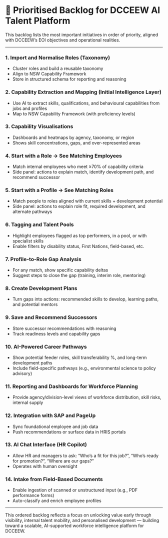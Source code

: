 # 🧠 Prioritised Backlog for DCCEEW AI Talent Platform

This backlog lists the most important initiatives in order of priority, aligned with DCCEEW’s EOI objectives and operational realities.

---

### 1. Import and Normalise Roles (Taxonomy)

* Cluster roles and build a reusable taxonomy
* Align to NSW Capability Framework
* Store in structured schema for reporting and reasoning

### 2. Capability Extraction and Mapping (Initial Intelligence Layer)

* Use AI to extract skills, qualifications, and behavioural capabilities from jobs and profiles
* Map to NSW Capability Framework (with proficiency levels)

### 3. Capability Visualisations

* Dashboards and heatmaps by agency, taxonomy, or region
* Shows skill concentrations, gaps, and over-represented areas

### 4. Start with a Role → See Matching Employees

* Match internal employees who meet ≥70% of capability criteria
* Side panel: actions to explain match, identify development path, and recommend successor

### 5. Start with a Profile → See Matching Roles

* Match people to roles aligned with current skills + development potential
* Side panel: actions to explain role fit, required development, and alternate pathways

### 6. Tagging and Talent Pools

* Highlight employees flagged as top performers, in a pool, or with specialist skills
* Enable filters by disability status, First Nations, field-based, etc.

### 7. Profile-to-Role Gap Analysis

* For any match, show specific capability deltas
* Suggest steps to close the gap (training, interim role, mentoring)

### 8. Create Development Plans

* Turn gaps into actions: recommended skills to develop, learning paths, and potential mentors

### 9. Save and Recommend Successors

* Store successor recommendations with reasoning
* Track readiness levels and capability gaps

### 10. AI-Powered Career Pathways

* Show potential feeder roles, skill transferability %, and long-term development paths
* Include field-specific pathways (e.g., environmental science to policy advisory)

### 11. Reporting and Dashboards for Workforce Planning

* Provide agency/division-level views of workforce distribution, skill risks, internal supply

### 12. Integration with SAP and PageUp

* Sync foundational employee and job data
* Push recommendations or surface data in HRIS portals

### 13. AI Chat Interface (HR Copilot)

* Allow HR and managers to ask: “Who’s a fit for this job?”, “Who’s ready for promotion?”, “Where are our gaps?”
* Operates with human oversight

### 14. Intake from Field-Based Documents

* Enable ingestion of scanned or unstructured input (e.g., PDF performance forms)
* Auto-classify and enrich employee profiles

---

This ordered backlog reflects a focus on unlocking value early through visibility, internal talent mobility, and personalised development — building toward a scalable, AI-supported workforce intelligence platform for DCCEEW.
